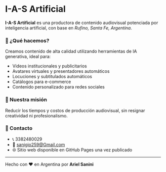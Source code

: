 # I-A-S Artificial

**I-A-S Artificial** es una productora de contenido audiovisual potenciada por inteligencia artificial, con base en *Rufino, Santa Fe, Argentina*.

### 🚀 ¿Qué hacemos?

Creamos contenido de alta calidad utilizando herramientas de IA generativa, ideal para:

- Videos institucionales y publicitarios
- Avatares virtuales y presentadores automáticos
- Locuciones y subtitulados automáticos
- Catálogos para e-commerce
- Contenido personalizado para redes sociales

### 🎯 Nuestra misión

Reducir los tiempos y costos de producción audiovisual, sin resignar creatividad ni profesionalismo.

### 📍 Contacto

- 📞 3382480029  
- 📧 sanigio259@Gmail.com  
- 🌐 Sitio web disponible en GitHub Pages una vez publicado

---

Hecho con ❤️ en Argentina por **Ariel Sanini**
